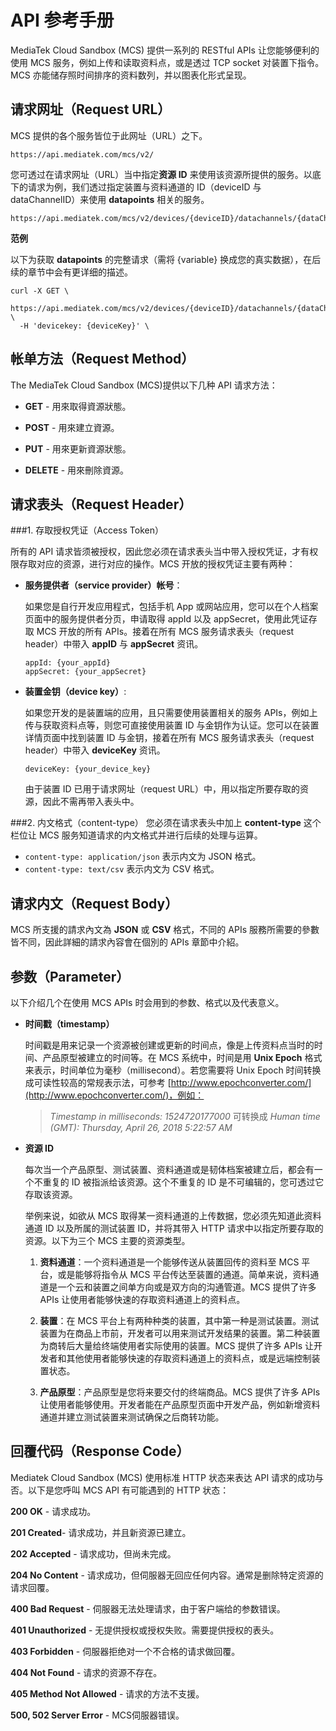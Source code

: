 # API 参考手册

MediaTek Cloud Sandbox (MCS) 提供一系列的 RESTful APIs 让您能够便利的使用 MCS 服务，例如上传和读取资料点，或是透过 TCP socket 对装置下指令。MCS 亦能储存照时间排序的资料数列，并以图表化形式呈现。


## 请求网址（Request URL）

MCS 提供的各个服务皆位于此网址（URL）之下。

```
https://api.mediatek.com/mcs/v2/
```

您可透过在请求网址（URL）当中指定**资源 ID** 来使用该资源所提供的服务。以底下的请求为例，我们透过指定装置与资料通道的 ID（deviceID 与 dataChannelID）来使用 **datapoints** 相关的服务。

```
https://api.mediatek.com/mcs/v2/devices/{deviceID}/datachannels/{dataChannelID}/datapoints.csv
```

**范例**

以下为获取 **datapoints** 的完整请求（需将 {variable} 换成您的真实数据），在后续的章节中会有更详细的描述。

```
curl -X GET \
  https://api.mediatek.com/mcs/v2/devices/{deviceID}/datachannels/{dataChannelID}/datapoints.csv \
  -H 'devicekey: {deviceKey}' \
```

## 帐单方法（Request Method）

The MediaTek Cloud Sandbox (MCS)提供以下几种 API 请求方法：

* **GET** - 用來取得資源狀態。

* **POST** - 用來建立資源。

* **PUT** - 用來更新資源狀態。

* **DELETE** - 用來刪除資源。


## 请求表头（Request Header）
###1. 存取授权凭证（Access Token）

所有的 API 请求皆须被授权，因此您必须在请求表头当中带入授权凭证，才有权限存取对应的资源，进行对应的操作。MCS 开放的授权凭证主要有两种：

* **服务提供者（service provider）帐号**：
	
	如果您是自行开发应用程式，包括手机 App 或网站应用，您可以在个人档案页面中的服务提供者分页，申请取得 appId 以及 appSecret，使用此凭证存取 MCS 开放的所有 APIs。接着在所有 MCS 服务请求表头（request header）中带入 **appID** 与 **appSecret** 资讯。
	
	```
	appId: {your_appId}
	appSecret: {your_appSecret}
	```

* **装置金钥（device key）**:

	如果您开发的是装置端的应用，且只需要使用装置相关的服务 APIs，例如上传与获取资料点等，则您可直接使用装置 ID 与金钥作为认证。您可以在装置详情页面中找到装置 ID 与金钥，接着在所有 MCS 服务请求表头（request header）中带入 **deviceKey** 资讯。
		
	```
	deviceKey: {your_device_key}
	```
	由于装置 ID 已用于请求网址（request URL）中，用以指定所要存取的资源，因此不需再带入表头中。
	
###2. 内文格式（content-type）
您必须在请求表头中加上 **content-type** 这个栏位让 MCS 服务知道请求的内文格式并进行后续的处理与运算。

* `content-type: application/json` 表示内文为 JSON 格式。
* `content-type: text/csv` 表示内文为 CSV 格式。

## 请求内文（Request Body）

MCS 所支援的請求內文為 **JSON** 或 **CSV** 格式，不同的 APIs 服務所需要的參數皆不同，因此詳細的請求內容會在個別的 APIs 章節中介紹。

## 参数（Parameter）

以下介绍几个在使用 MCS APIs 时会用到的参数、格式以及代表意义。

* **时间戳（timestamp）**

	时间戳是用来记录一个资源被创建或更新的时间点，像是上传资料点当时的时间、产品原型被建立的时间等。在 MCS 系统中，时间是用 **Unix Epoch** 格式来表示，时间单位为毫秒（millisecond）。若您需要将 Unix Epoch 时间转换成可读性较高的常规表示法，可参考 [http://www.epochconverter.com/](http://www.epochconverter.com/)，例如：
	
	
	> *Timestamp in milliseconds: 1524720177000*
	> 可转换成
	> *Human time (GMT): Thursday, April 26, 2018 5:22:57 AM*
	

* **资源 ID**

	每次当一个产品原型、测试装置、资料通道或是韧体档案被建立后，都会有一个不重复的 ID 被指派给该资源。这个不重复的 ID 是不可编辑的，您可透过它存取该资源。
	
	举例来说，如欲从 MCS 取得某一资料通道的上传数据，您必须先知道此资料通道 ID 以及所属的测试装置 ID，并将其带入 HTTP 请求中以指定所要存取的资源。以下为三个 MCS 主要的资源类型。
	
	1. **资料通道**：一个资料通道是一个能够传送从装置回传的资料至 MCS 平台，或是能够将指令从 MCS 平台传达至装置的通道。简单来说，资料通道是一个云和装置之间单方向或是双方向的沟通管道。MCS 提供了许多 APIs 让使用者能够快速的存取资料通道上的资料点。
	
	2. **装置**：在 MCS 平台上有两种种类的装置，其中第一种是测试装置。测试装置为在商品上市前，开发者可以用来测试开发结果的装置。第二种装置为商转后大量给终端使用者实际使用的装置。MCS 提供了许多 APIs 让开发者和其他使用者能够快速的存取资料通道上的资料点，或是远端控制装置状态。
	
	3. **产品原型**：产品原型是您将来要交付的终端商品。MCS 提供了许多 APIs 让使用者能够使用。开发者能在产品原型页面中开发产品，例如新增资料通道并建立测试装置来测试确保之后商转功能。

## 回覆代码（Response Code）

Mediatek Cloud Sandbox (MCS) 使用标准 HTTP 状态来表达 API 请求的成功与否。以下是您呼叫 MCS API 有可能遇到的 HTTP 状态：

**200 OK** - 请求成功。

**201 Created**- 请求成功，并且新资源已建立。

**202 Accepted** - 请求成功，但尚未完成。

**204 No Content** - 请求成功，但伺服器无回应任何内容。通常是删除特定资源的请求回覆。

**400 Bad Request** - 伺服器无法处理请求，由于客户端给的参数错误。

**401 Unauthorized** - 无提供授权或授权失败。需要提供授权的表头。

**403 Forbidden** - 伺服器拒绝对一个不合格的请求做回覆。

**404 Not Found** - 请求的资源不存在。

**405 Method Not Allowed** - 请求的方法不支援。

**500, 502 Server Error** - MCS伺服器错误。
